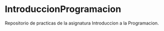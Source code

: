 # IntroduccionProgramacion
Repositorio de practicas de la asignatura Introduccion a la Programacion.